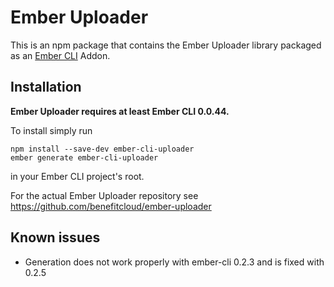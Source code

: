 #  Ember Uploader

This is an npm package that contains the Ember Uploader library
packaged as an [Ember CLI](https://github.com/stefanpenner/ember-cli) Addon.

## Installation

**Ember Uploader requires at least Ember CLI 0.0.44.**

To install simply run

```
npm install --save-dev ember-cli-uploader
ember generate ember-cli-uploader
```

in your Ember CLI project's root.

For the actual Ember Uploader repository see
https://github.com/benefitcloud/ember-uploader

## Known issues

* Generation does not work properly with ember-cli 0.2.3 and is fixed with 0.2.5
